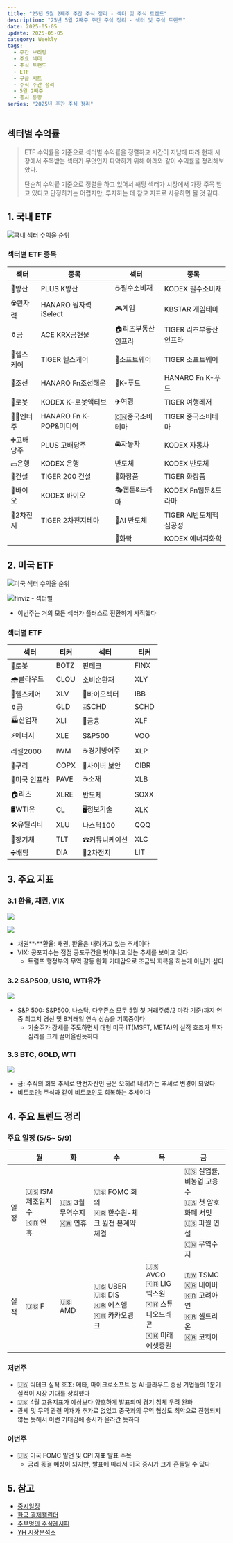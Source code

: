 ```yaml
---
title: "25년 5월 2째주 주간 주식 정리 - 섹터 및 주식 트랜드"
description: "25년 5월 2째주 주간 주식 정리 - 섹터 및 주식 트랜드"
date: 2025-05-05
update: 2025-05-05
category: Weekly
tags:
  - 주간 브리핑
  - 주요 섹터
  - 주식 트랜드
  - ETF
  - 구글 시트
  - 주식 주간 정리
  - 5월 2째주
  - 증시 동량
series: "2025년 주간 주식 정리"
---
```


## 섹터별 수익률

> ETF 수익률을 기준으로 섹터별 수익률을 정렬하고 시간이 지남에 따라 현재 시장에서 주목받는 섹터가 무엇인지 파악하기 위해 아래와 같이 수익률을 정리해보았다.
>
> 단순히 수익률 기준으로 정렬을 하고 있어서 해당 섹터가 시장에서 가장 주목 받고 있다고 단정하기는 어렵지만, 투자하는 데 참고 지표로 사용하면 될 것 같다.

## 1. 국내 ETF

![![국내 섹터 수익율 순위](image-20250414230939224.png)](image-20250505165027440.png)

### 섹터별 ETF 종목

| **섹터** | **종목**               | **섹터**      | **종목**              |
| ---------- | ---------------------- | ----------------- | ---------------------- |
| 🔫방산      | PLUS K방산             | ☕️필수소비재       | KODEX 필수소비재       |
| ☢️원자력    | HANARO 원자력iSelect   | 🎮게임             | KBSTAR 게임테마        |
| ⚱️금        | ACE KRX금현물          | 🏠리츠부동산인프라 | TIGER 리츠부동산인프라 |
| 🏥헬스케어  | TIGER 헬스케어         | 💾소프트웨어       | TIGER 소프트웨어       |
| 🚢조선      | HANARO Fn조선해운      | 🍕K-푸드           | HANARO Fn K-푸드       |
| 🤖로봇      | KODEX K-로봇액티브     | ✈️여행             | TIGER 여행레저         |
| 👩‍🎤엔터주   | HANARO Fn K-POP&미디어 | 🇨🇳중국소비테마    | TIGER 중국소비테마     |
| ➗고배당주  | PLUS 고배당주          | 🚘자동차           | KODEX 자동차           |
| 💵은행      | KODEX 은행             | 반도체            | KODEX 반도체           |
| 🚧건설      | TIGER 200 건설         | 💄화장품           | TIGER 화장품           |
| 🧬바이오    | KODEX 바이오           | 🎭웹툰&드라마      | KODEX Fn웹툰&드라마    |
| 🪫2차전지   | TIGER 2차전지테마      | 🤖AI 반도체        | TIGER AI반도체핵심공정 |
|            |                        | 🧪화학             | KODEX 에너지화학       |

## 2. 미국 ETF

![미국 섹터 수익율 순위](image-20250505165044744.png)

![finviz - 섹터별](image-20250505165055716.png)

- 이번주는 거의 모든 섹터가 플러스로 전환하기 사직했다

### 섹터별 ETF

| 섹터         | **티커** | **섹터**      | **티커** |
| ------------ | -------- | ------------- | -------- |
| 🤖로봇        | BOTZ     | 핀테크        | FINX     |
| 🌧️클라우드    | CLOU     | 소비순환재    | XLY      |
| 🏥헬스케어    | XLV      | 🧬바이오섹터   | IBB      |
| ⚱️금          | GLD      | ⌹SCHD         | SCHD     |
| 🏭산업재      | XLI      | 🏦금융         | XLF      |
| ⚡️에너지      | XLE      | S&P500        | VOO      |
| 러셀2000     | IWM      | ☕️경기방어주   | XLP      |
| 🔌구리        | COPX     | 🔐사이버 보안  | CIBR     |
| 🌉미국 인프라 | PAVE     | ☕️소재         | XLB      |
| 🏠리츠        | XLRE     | 반도체        | SOXX     |
| 🛢️WTI유       | CL       | 🖥️정보기술     | XLK      |
| 🛠️유틸리티    | XLU      | 나스닥100     | QQQ      |
| 📄장기채      | TLT      | ☎커뮤니케이션 | XLC      |
| ➗배당        | DIA      | 🪫2차전지      | LIT      |



## 3. 주요 지표

### 3.1 환율, 채권, VIX

![](image-20250505165142299.png)

![](image-20250505165149572.png)

- 채권**·**환율: 채권, 환율은 내려가고 있는 추세이다
- VIX: 공포지수는 점점 공포구간을 벗어나고 있는 추세를 보이고 있다
  - 트럼프 행정부의 무역 갈등 완화 기대감으로 조금씩 회복을 하는게 아닌가 싶다

### 3.2 S&P500, US10, WTI유가

![](image-20250505165219028.png)

- S&P 500: S&P500, 나스닥, 다우존스 모두 5월 첫 거래주(5/2 마감 기준)까지 연중 최고치 경신 및 8거래일 연속 상승을 기록중이다
  - 기술주가 강세를 주도하면서 대형 미국 IT(MSFT, META)의 실적 호조가 투자 심리를 크게 끌어올린듯하다

### 3.3 BTC, GOLD, WTI

![](image-20250505165234858.png)

- 금: 주식의 회복 추세로 안전자산인 금은 오히려 내려가는 추세로 변경이 되었다
- 비트코인: 주식과 같이 비트코인도 회복하는 추세이다

## 4. 주요 트렌드 정리

### 주요 일정 (5/5~ 5/9)

|      | 월                           | 화                           | 수                                                 | 목                                                           | 금                                                           |
| ---- | ---------------------------- | ---------------------------- | -------------------------------------------------- | ------------------------------------------------------------ | ------------------------------------------------------------ |
| 일정 | 🇺🇸 ISM제조업지수<br/>🇰🇷 연휴 | 🇺🇸 3월 무역수지<br />🇰🇷 연휴 | 🇺🇸 FOMC 회의<br/>🇰🇷 한수원-체크 원전 본계약 체결   |                                                              | 🇺🇸 실업률, 비농업 고용수<br/>🇺🇸 첫 암호화폐 서밋<br/>🇺🇸 파월 연설<br/>🇨🇳 무역수지 |
| 실적 | 🇺🇸 F                         | 🇺🇸 AMD                       | 🇺🇸 UBER<br/>🇺🇸 DIS<br/>🇰🇷 에스엠<br/>🇰🇷 카카오뱅크 | 🇺🇸 AVGO<br/>🇰🇷 LIG넥스원<br/>🇰🇷 스튜디오드래곤<br/>🇰🇷 미래에셋증권 | 🇹🇼 TSMC<br/>🇰🇷 네이버<br/>🇰🇷 고려아연<br/>🇰🇷 셀트리온<br/>🇰🇷 코웨이 |



### 저번주

- 🇺🇸 빅테크 실적 호조: 메타, 마이크로소프트 등 AI·클라우드 중심 기업들의 1분기 실적이 시장 기대를 상회했다
- 🇺🇸 4월 고용지표가 예상보다 양호하게 발표되며 경기 침체 우려 완화
- 관세 및 무역 관련 악재가 추가로 없었고 중국과의 무역 협상도 최악으로 진행되지 않는 듯해서 이런 기대감에 증시가 올라간 듯하다

### 이번주

  - 🇺🇸 미국 FOMC 발언 및 CPI 지표 발표 주목
    - 금리 동결 예상이 되지만, 발표에 따라서 미국 증시가 크게 흔들릴 수 있다

## 5. 참고

- [증시일정](https://securities.miraeasset.com/hkr/hkr1003/n13.do)
- [한국 결제캘린더](https://kr.investing.com/economic-calendar/)
- [주부엉의 주식레시피](https://contents.premium.naver.com/owlstock/owlrecipe/contents/250427192358200fr)
- [YH 시장분석소](https://yhw5285.tistory.com/457)

